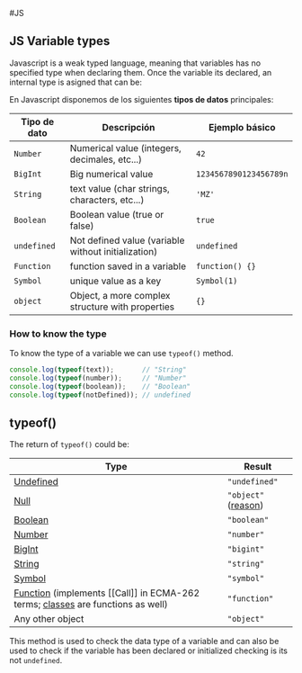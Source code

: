 #JS 

## JS Variable types

Javascript is a weak typed language, meaning that variables has no specified type when declaring them. 
Once the variable its declared, an internal type is asigned that can be: 

En Javascript disponemos de los siguientes **tipos de datos** principales:

|Tipo de dato|Descripción|Ejemplo básico|
|---|---|---|
|`Number`|Numerical value (integers, decimales, etc...)|`42`|
|`BigInt`|Big numerical value |`1234567890123456789n`|
|`String`| text value (char strings, characters, etc...)|`'MZ'`|
|`Boolean`|Boolean value (true or false)|`true`|
|`undefined`|Not defined value (variable without initialization)|`undefined`|
|`Function`|function saved in a variable |`function() {}`|
|`Symbol`|unique value as a key|`Symbol(1)`|
|`object` |Object, a more complex structure with properties|`{}`|


### How to know the type

To know the type of a variable we can use `typeof()` method. 

```js
console.log(typeof(text));       // "String"
console.log(typeof(number));     // "Number"
console.log(typeof(boolean));    // "Boolean"
console.log(typeof(notDefined)); // undefined
```

## typeof()

The return of `typeof()` could be: 

|Type|Result|
|---|---|
|[Undefined](https://developer.mozilla.org/en-US/docs/Web/JavaScript/Reference/Global_Objects/undefined)|`"undefined"`|
|[Null](https://developer.mozilla.org/en-US/docs/Web/JavaScript/Reference/Operators/null)|`"object"`([reason](https://developer.mozilla.org/en-US/docs/Web/JavaScript/Reference/Operators/typeof#typeof_null))|
|[Boolean](https://developer.mozilla.org/en-US/docs/Web/JavaScript/Reference/Global_Objects/Boolean)|`"boolean"`|
|[Number](https://developer.mozilla.org/en-US/docs/Web/JavaScript/Reference/Global_Objects/Number)|`"number"`|
|[BigInt](https://developer.mozilla.org/en-US/docs/Web/JavaScript/Reference/Global_Objects/BigInt)|`"bigint"`|
|[String](https://developer.mozilla.org/en-US/docs/Web/JavaScript/Reference/Global_Objects/String)|`"string"`|
|[Symbol](https://developer.mozilla.org/en-US/docs/Web/JavaScript/Reference/Global_Objects/Symbol)|`"symbol"`|
|[Function](https://developer.mozilla.org/en-US/docs/Web/JavaScript/Reference/Global_Objects/Function) (implements [[Call]] in ECMA-262 terms; [classes](https://developer.mozilla.org/en-US/docs/Web/JavaScript/Reference/Statements/class) are functions as well)|`"function"`|
|Any other object|`"object"`|

This method is used to check the data type of a variable and can also be used to check if the variable has been declared or initialized checking is its not `undefined`. 
